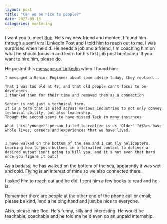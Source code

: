 ```yaml
---
layout: post
title: "Can we be nice to people?"
date: 2022-09-16
categories: mentoring
--- 
```


I want you to meet <a href="https://www.linkedin.com/in/roc-taylor/" target="_blank">Roc</a>. He's my new friend and mentee, I found him through a semi viral LinkedIn Post and I told him to reach out to me. I was surprised when he did. He needs a job and a friend, I'm coaching him on what he should focus in and learn for his first job post bootcamp. If you want to hire him, please do. 

He posted this <a href="https://www.linkedin.com/feed/update/urn:li:activity:6970811658537504768/" target="_blank">message on Linkedin</a> when I found him: 

```text
I messaged a Senior Engineer about some advise today, they replied...

That I was too old at 47, and that old people can't focus to be developers.
I thanked them for their time and removed them as a connection

Senior is not just a technical term.
It is a term that is used across various industries to not only convey technical ability, but also leadership.
Though the second seems to have missed Tech in many instances

What this 'younger' person failed to realize is us 'Older' f#$%rs have whole lives, careers and experiences that we have lived.


I have walked on the bottom of the sea and I can fly helicopters.
Learning how to push buttons in a formatted context to deliver a desired output isn't going to kill you, and it's not even that hard once you figure it out:)
```

As a badass, he has walked on the bottom of the sea, apparently it was wet and cold. Flying is an interest of mine so we also connected there. 

I asked him to reach out and he did. I sent him a few books to read and he is. 

Remember there are people at the other end of the phone call or email; please be kind, lend a helping hand and just be nice to everyone. 

Also, please hire Roc. He's funny, silly and interesting. He would be teachable, coachable and he told me he'd even do an unpaid internship. 
